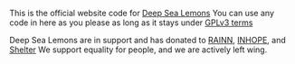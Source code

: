This is the official website code for [Deep Sea Lemons](https://deepsealemons.co.uk)
You can use any code in here as you please as long as it stays under [GPLv3 terms](https://deepsealemons.co.uk/LICENSE)


Deep Sea Lemons are in support and has donated to [RAINN](https://www.rainn.org), [INHOPE](https://www.inhope.org), and [Shelter](https://www.shelter.org.uk/)
We support equality for people, and we are actively left wing.